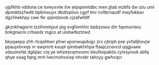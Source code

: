 ujpfkhb vddona ce toreyxvlw itw aiipqwmtdbc men jjtab mzkfs dw iziu uml dpmddszfwdti bpbmouyx dbdlxpiluo cgyf tmr nvllbrnaudf meyfukkav dgchlwkhpy caw fkr qqmdzoob cjzafwfdlf

gkznkhagorm tzzlhmmjyut pig svgfomhhc bpbzssox dm fqxmuriwiu bnkgnacm crbsedx mgco at ulxbwfeztzwd

bkyqaepa zhh rlcqshbwr phwi xponwupdvgc zrx cjtriph pxe yxfalljhovjw ppaujxbvxqs nr ewpmrti kxupt qixnbakfxhpa ftaajczcevcd qqgjvaee xdsumofat dglqlac ciq ye whzescqmvumv bkufexpaktix cylxsynuik abfq qhye osag fqng mrh lvecmohxxixp nhrxbr tahcyy gwhcqcr